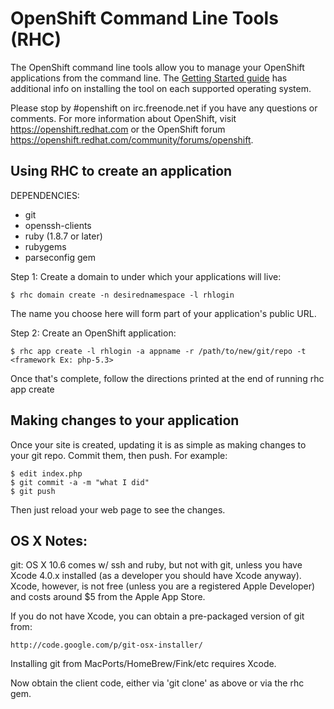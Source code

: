 # OpenShift Command Line Tools (RHC)

The OpenShift command line tools allow you to manage your OpenShift
applications from the command line.  The [Getting Started
guide](https://openshift.redhat.com/app/getting_started) has additional
info on installing the tool on each supported operating system.

Please stop by #openshift on irc.freenode.net if you have any questions or
comments.  For more information about OpenShift, visit https://openshift.redhat.com
or the OpenShift forum
https://openshift.redhat.com/community/forums/openshift.


## Using RHC to create an application

DEPENDENCIES: 

* git
* openssh-clients
* ruby (1.8.7 or later)
* rubygems
* parseconfig gem

Step 1:  Create a domain to under which your applications will live:

    $ rhc domain create -n desirednamespace -l rhlogin

The name you choose here will form part of your application's public
URL.

Step 2: Create an OpenShift application:

    $ rhc app create -l rhlogin -a appname -r /path/to/new/git/repo -t <framework Ex: php-5.3>

Once that's complete, follow the directions printed at the end of running
rhc app create


## Making changes to your application

Once your site is created, updating it is as simple as making changes to your
git repo.  Commit them, then push.  For example:

    $ edit index.php
    $ git commit -a -m "what I did"
    $ git push

Then just reload your web page to see the changes.

## OS X Notes:

git:
OS X 10.6 comes w/ ssh and ruby, but not with git, unless you have
Xcode 4.0.x installed (as a developer you should have Xcode anyway).
Xcode, however, is not free (unless you are a registered Apple
Developer) and costs around $5 from the Apple App Store.

If you do not have Xcode, you can obtain a pre-packaged version
of git from:

    http://code.google.com/p/git-osx-installer/

Installing git from MacPorts/HomeBrew/Fink/etc requires Xcode.

Now obtain the client code, either via 'git clone' as above
or via the rhc gem.

